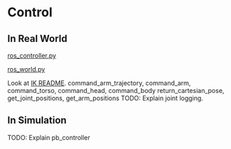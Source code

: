 # Control

## In Real World

[ros_controller.py](./ros_controller.py)

[ros_world.py](plan_tools/ros_world.py)

Look at [IK README](ik/README.md).
command_arm_trajectory, command_arm, command_torso, command_head, command_body
return_cartesian_pose, get_joint_positions, get_arm_positions
TODO: Explain joint logging.

## In Simulation

TODO: Explain pb_controller
